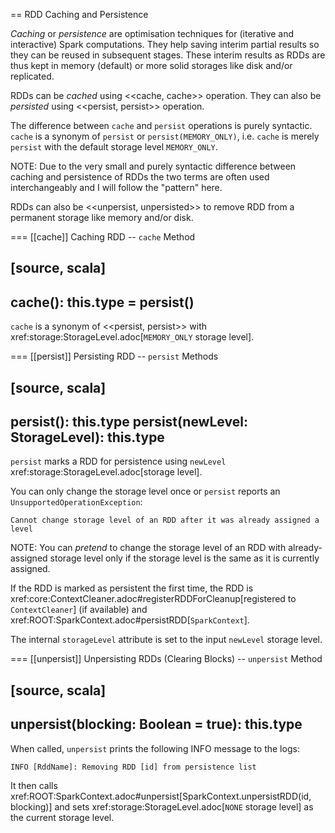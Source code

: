 == RDD Caching and Persistence

*Caching* or *persistence* are optimisation techniques for (iterative and interactive) Spark computations. They help saving interim partial results so they can be reused in subsequent stages. These interim results as RDDs are thus kept in memory (default) or more solid storages like disk and/or replicated.

RDDs can be *cached* using <<cache, cache>> operation. They can also be *persisted* using <<persist, persist>> operation.

The difference between `cache` and `persist` operations is purely syntactic. `cache` is a synonym of `persist` or `persist(MEMORY_ONLY)`, i.e. `cache` is merely `persist` with the default storage level `MEMORY_ONLY`.

NOTE: Due to the very small and purely syntactic difference between caching and persistence of RDDs the two terms are often used interchangeably and I will follow the "pattern" here.

RDDs can also be <<unpersist, unpersisted>> to remove RDD from a permanent storage like memory and/or disk.

=== [[cache]] Caching RDD -- `cache` Method

[source, scala]
----
cache(): this.type = persist()
----

`cache` is a synonym of <<persist, persist>> with xref:storage:StorageLevel.adoc[`MEMORY_ONLY` storage level].

=== [[persist]] Persisting RDD -- `persist` Methods

[source, scala]
----
persist(): this.type
persist(newLevel: StorageLevel): this.type
----

`persist` marks a RDD for persistence using `newLevel` xref:storage:StorageLevel.adoc[storage level].

You can only change the storage level once or `persist` reports an `UnsupportedOperationException`:

```
Cannot change storage level of an RDD after it was already assigned a level
```

NOTE: You can _pretend_ to change the storage level of an RDD with already-assigned storage level only if the storage level is the same as it is currently assigned.

If the RDD is marked as persistent the first time, the RDD is xref:core:ContextCleaner.adoc#registerRDDForCleanup[registered to `ContextCleaner`] (if available) and xref:ROOT:SparkContext.adoc#persistRDD[`SparkContext`].

The internal `storageLevel` attribute is set to the input `newLevel` storage level.

=== [[unpersist]] Unpersisting RDDs (Clearing Blocks) -- `unpersist` Method

[source, scala]
----
unpersist(blocking: Boolean = true): this.type
----

When called, `unpersist` prints the following INFO message to the logs:

```
INFO [RddName]: Removing RDD [id] from persistence list
```

It then calls xref:ROOT:SparkContext.adoc#unpersist[SparkContext.unpersistRDD(id, blocking)] and sets xref:storage:StorageLevel.adoc[`NONE` storage level] as the current storage level.

